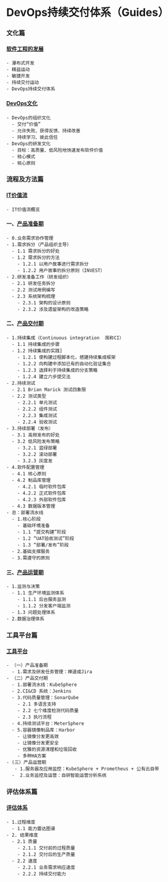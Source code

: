 DevOps持续交付体系（Guides）
============

### 文化篇
#### [软件工程的发展](https://github.com/yaocoder/MyDocument/blob/master/DevOps%E6%8C%81%E7%BB%AD%E4%BA%A4%E4%BB%98%E4%BD%93%E7%B3%BB/%E6%96%87%E5%8C%96/%E8%BD%AF%E4%BB%B6%E5%B7%A5%E7%A8%8B%E7%9A%84%E5%8F%91%E5%B1%95.md)
    - 瀑布式开发
    - 精益运动
    - 敏捷开发
    - 持续交付运动
    - DevOps持续交付体系

#### [DevOps文化](https://github.com/yaocoder/MyDocument/blob/master/DevOps%E6%8C%81%E7%BB%AD%E4%BA%A4%E4%BB%98%E4%BD%93%E7%B3%BB/%E6%96%87%E5%8C%96/DevOps%E6%96%87%E5%8C%96.md)
    - DevOps的组织文化
      - 交付“价值”
      - 允许失败、获得反馈、持续改善
      - 持续学习、彼此信任
    - DevOps的研发文化
      - 目标：高质量、低风险地快速发布软件价值
      - 核心模式
      - 核心原则
    
### 流程及方法篇
#### [IT价值流](https://github.com/yaocoder/Architect-CTO-growth/blob/master/DevOps%E6%8C%81%E7%BB%AD%E4%BA%A4%E4%BB%98%E4%BD%93%E7%B3%BB/%E6%B5%81%E7%A8%8B%E5%8F%8A%E6%96%B9%E6%B3%95/IT%E4%BB%B7%E5%80%BC%E6%B5%81%E6%A6%82%E8%A7%88.md)
    - IT价值流概览

#### 一、[产品准备期](https://github.com/yaocoder/Architect-CTO-growth/blob/master/DevOps%E6%8C%81%E7%BB%AD%E4%BA%A4%E4%BB%98%E4%BD%93%E7%B3%BB/%E6%B5%81%E7%A8%8B%E5%8F%8A%E6%96%B9%E6%B3%95/%E4%BA%A7%E5%93%81%E5%87%86%E5%A4%87%E6%9C%9F.md)
    - 0.业务需求协作管理
    - 1.需求拆分（产品组织主导）
      - 1.1 需求拆分的好处
      - 1.2 需求拆分的方法        
        - 1.2.1 以用户故事进行需求拆分
        - 1.2.2 用户故事的拆分原则（INVEST）
    - 2.研发准备工作（研发组织）
      - 2.1 研发任务拆分
      - 2.2 测试用例编写
      - 2.3 系统架构梳理
        - 2.3.1 架构的设计原则
        - 2.3.2 涉及遗留架构的改造策略
  
#### 二、[产品交付期](https://github.com/yaocoder/Architect-CTO-growth/blob/master/DevOps%E6%8C%81%E7%BB%AD%E4%BA%A4%E4%BB%98%E4%BD%93%E7%B3%BB/%E6%B5%81%E7%A8%8B%E5%8F%8A%E6%96%B9%E6%B3%95/%E4%BA%A7%E5%93%81%E4%BA%A4%E4%BB%98%E6%9C%9F.md)
    - 1.持续集成（Continuous integration  简称CI）
      - 1.1 持续集成的步骤
      - 1.2 持续集成的实践]
        - 1.2.1 使构建过程脚本化，搭建持续集成框架
        - 1.2.2 向构建中添加已有的自动化验证集合
        - 1.2.3 选择利于持续集成的分支策略
        - 1.2.4 建立六步提交法
    - 2.持续测试
      - 2.1 Brian Marick 测试四象限
      - 2.2 测试类型
        - 2.2.1 单元测试
        - 2.2.2 组件测试
        - 2.2.3 集成测试
        - 2.2.4 验收测试
    - 3.持续部署（发布）
      - 3.1 高频发布的好处
      - 3.2 低风险发布策略
        - 3.2.1 蓝绿部署
        - 3.2.2 滚动部署
        - 3.2.3 灰度发
    - 4.软件配置管理
      - 4.1 核心原则
      - 4.2 制品库管理
        - 4.2.1 临时软件包库
        - 4.2.2 正式软件包库
        - 4.2.3 外部软件包库
      - 4.3 数据版本管理
    - 总：部署流水线
      - 1.核心阶段
        - 基础环境准备
        - 1.1 “提交构建”阶段
        - 1.2 “UAT验收测试”阶段
        - 1.3 “部署/发布”阶段
      - 2.基础支撑服务
      - 3.需遵守的原则

  
#### 三、[产品运营期](https://github.com/yaocoder/Architect-CTO-growth/blob/master/DevOps%E6%8C%81%E7%BB%AD%E4%BA%A4%E4%BB%98%E4%BD%93%E7%B3%BB/%E6%B5%81%E7%A8%8B%E5%8F%8A%E6%96%B9%E6%B3%95/%E4%BA%A7%E5%93%81%E8%BF%90%E8%90%A5%E6%9C%9F.md)
    - 1.监测与决策
      - 1.1 生产环境监测体系
        - 1.1.1 后台服务监测
        - 1.1.2 分发客户端监测
      - 1.3 问题处理体系
    - 2.数据治理体系

  
### 工具平台篇
#### [工具平台](https://github.com/yaocoder/Architect-CTO-growth/blob/master/DevOps%E6%8C%81%E7%BB%AD%E4%BA%A4%E4%BB%98%E4%BD%93%E7%B3%BB/%E5%B7%A5%E5%85%B7%E5%B9%B3%E5%8F%B0/%E5%B7%A5%E5%85%B7%E5%B9%B3%E5%8F%B0.md)

    - （一）产品准备期
      - 1.需求及研发任务管理：禅道或Jira
    - （二）产品交付期
      - 1.部署流水线：KubeSphere
      - 2.CI&CD 系统：Jenkins
      - 3.代码质量管理：SonarQube
        - 2.1 多语言支持
        - 2.2 七个维度检测代码质量
        - 2.3 执行流程
      - 4.持续测试平台：MeterSphere
      - 5.容器镜像制品库：Harbor
        - 让镜像分发更高效
        - 让镜像分发更安全
        - 优雅的资源清理和垃圾回收
        - 多种HA方案
    - (三）产品运营期
       - 1.服务器及应用监控：KubeSphere + Prometheus + 公有云自带
      -  2.业务监控及运营：自研智能运营分析系统
 

### 评估体系篇
#### [评估体系](https://github.com/yaocoder/Architect-CTO-growth/blob/master/DevOps%E6%8C%81%E7%BB%AD%E4%BA%A4%E4%BB%98%E4%BD%93%E7%B3%BB/%E8%AF%84%E4%BC%B0%E4%BD%93%E7%B3%BB/%E8%AF%84%E4%BC%B0%E4%BD%93%E7%B3%BB.md)
    - 1.过程维度
      - 1.1 能力雷达图谱
    - 2. 结果维度
      - 2.1 质量
        - 2.1.1 交付前的过程质量
        - 2.1.2 交付后的生产质量
      - 2.2 速度
        - 2.2.1 业务需求响应速度
        - 2.2.2 持续交付能力
